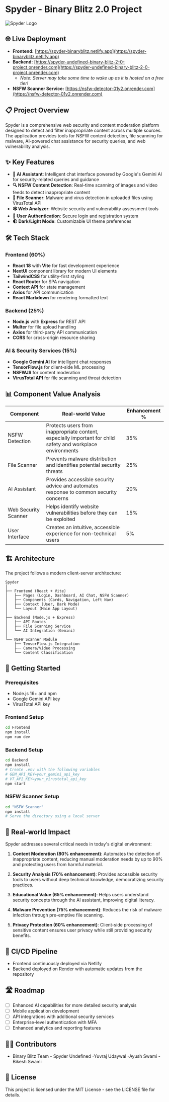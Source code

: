 # Spyder - Binary Blitz 2.0 Project

![Spyder Logo](https://via.placeholder.com/150?text=Spyder)

## 🌐 Live Deployment

- **Frontend:** [https://spyder-binaryblitz.netlify.app](https://spyder-binaryblitz.netlify.app)
- **Backend:** [https://spyder-undefined-binary-blitz-2-0-project.onrender.com](https://spyder-undefined-binary-blitz-2-0-project.onrender.com)
  - _Note: Server may take some time to wake up as it is hosted on a free tier!_
- **NSFW Scanner Service:** [https://nsfw-detector-01y2.onrender.com](https://nsfw-detector-01y2.onrender.com)

## 📋 Project Overview

Spyder is a comprehensive web security and content moderation platform designed to detect and filter inappropriate content across multiple sources. The application provides tools for NSFW content detection, file scanning for malware, AI-powered chat assistance for security queries, and web vulnerability analysis.

## ✨ Key Features

- **🤖 AI Assistant**: Intelligent chat interface powered by Google's Gemini AI for security-related queries and guidance
- **🔍 NSFW Content Detection**: Real-time scanning of images and video feeds to detect inappropriate content
- **🦠 File Scanner**: Malware and virus detection in uploaded files using VirusTotal API
- **🕸️ Web Analyzer**: Website security and vulnerability assessment tools
- **🔐 User Authentication**: Secure login and registration system
- **🌓 Dark/Light Mode**: Customizable UI theme preferences

## 🛠️ Tech Stack

### Frontend (60%)
- **React 18** with **Vite** for fast development experience
- **NextUI** component library for modern UI elements
- **TailwindCSS** for utility-first styling
- **React Router** for SPA navigation
- **Context API** for state management
- **Axios** for API communication
- **React Markdown** for rendering formatted text

### Backend (25%)
- **Node.js** with **Express** for REST API
- **Multer** for file upload handling
- **Axios** for third-party API communication
- **CORS** for cross-origin resource sharing

### AI & Security Services (15%)
- **Google Gemini AI** for intelligent chat responses
- **TensorFlow.js** for client-side ML processing
- **NSFWJS** for content moderation
- **VirusTotal API** for file scanning and threat detection

## 📊 Component Value Analysis

| Component | Real-world Value | Enhancement % |
|-----------|------------------|--------------|
| NSFW Detection | Protects users from inappropriate content, especially important for child safety and workplace environments | 35% |
| File Scanner | Prevents malware distribution and identifies potential security threats | 25% |
| AI Assistant | Provides accessible security advice and automates response to common security concerns | 20% |
| Web Security Scanner | Helps identify website vulnerabilities before they can be exploited | 15% |
| User Interface | Creates an intuitive, accessible experience for non-technical users | 5% |

## 🏗️ Architecture

The project follows a modern client-server architecture:

```
Spyder
│
├── Frontend (React + Vite)
│   ├── Pages (Login, Dashboard, AI Chat, NSFW Scanner)
│   ├── Components (Cards, Navigation, Left Nav)
│   ├── Context (User, Dark Mode)
│   └── Layout (Main App Layout)
│
├── Backend (Node.js + Express)
│   ├── API Routes 
│   ├── File Scanning Service
│   └── AI Integration (Gemini)
│
└── NSFW Scanner Module
    ├── TensorFlow.js Integration
    ├── Camera/Video Processing
    └── Content Classification
```

## 🚀 Getting Started

### Prerequisites
- Node.js 16+ and npm
- Google Gemini API key
- VirusTotal API key

### Frontend Setup
```bash
cd Frontend
npm install
npm run dev
```

### Backend Setup
```bash
cd Backend
npm install
# Create .env with the following variables
# GEM_API_KEY=your_gemini_api_key
# VT_API_KEY=your_virustotal_api_key
npm start
```

### NSFW Scanner Setup
```bash
cd "NSFW Scanner"
npm install
# Serve the directory using a local server
```

## 💯 Real-world Impact

Spyder addresses several critical needs in today's digital environment:

1. **Content Moderation (80% enhancement)**: Automates the detection of inappropriate content, reducing manual moderation needs by up to 90% and protecting users from harmful material.

2. **Security Analysis (70% enhancement)**: Provides accessible security tools to users without deep technical knowledge, democratizing security practices.

3. **Educational Value (65% enhancement)**: Helps users understand security concepts through the AI assistant, improving digital literacy.

4. **Malware Prevention (75% enhancement)**: Reduces the risk of malware infection through pre-emptive file scanning.

5. **Privacy Protection (60% enhancement)**: Client-side processing of sensitive content ensures user privacy while still providing security benefits.

## 🔄 CI/CD Pipeline

- Frontend continuously deployed via Netlify
- Backend deployed on Render with automatic updates from the repository

## 🛣️ Roadmap

- [ ] Enhanced AI capabilities for more detailed security analysis
- [ ] Mobile application development 
- [ ] API integrations with additional security services
- [ ] Enterprise-level authentication with MFA
- [ ] Enhanced analytics and reporting features

## 👨‍💻 Contributors

- Binary Blitz Team - Spyder Undefined
-Yuvraj Udaywal
-Ayush Swami
-Bikesh Swami

## 📄 License

This project is licensed under the MIT License - see the LICENSE file for details.
